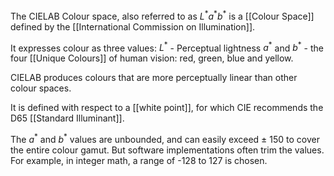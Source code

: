 The CIELAB Colour space, also referred to as $L^*a^*b^*$ is a [[Colour Space]] defined by the [[International Commission on Illumination]].

It expresses colour as three values:
$L^*$ - Perceptual lightness
$a^*$ and $b^*$ - the four [[Unique Colours]] of human vision: red, green, blue and yellow.

CIELAB produces colours that are more perceptually linear than other colour spaces.

It is defined with respect to a [[white point]], for which CIE recommends the D65 [[Standard Illuminant]].

The $a^*$ and $b^*$ values are unbounded, and can easily exceed $\pm$ 150 to cover the entire colour gamut. But software implementations often trim the values. For example, in integer math, a range of -128 to 127 is chosen.